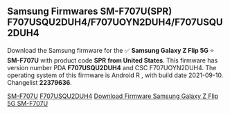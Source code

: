 <h2>Samsung Firmwares SM-F707U(SPR) F707USQU2DUH4/F707UOYN2DUH4/F707USQU2DUH4</h2>
Download the Samsung firmware for the ✅ <strong>Samsung Galaxy Z Flip 5G </strong> ⭐ <strong>SM-F707U</strong> with product code <strong>SPR</strong> <strong> from United States</strong>. This firmware has version number PDA <strong>F707USQU2DUH4</strong> and CSC F707UOYN2DUH4. The operating system of this firmware is Android R , with build date 2021-09-10. Changelist <strong>22379636</strong>.


[SM-F707U](https://samfirm.shop/samsung/model/SM-F707U)
[F707USQU2DUH4](https://samfirm.shop/samsung/pda/F707USQU2DUH4)
[Download Firmware Samsung Galaxy Z Flip 5G SM-F707U](https://samfirm.shop/samsung/firmware/455206)
